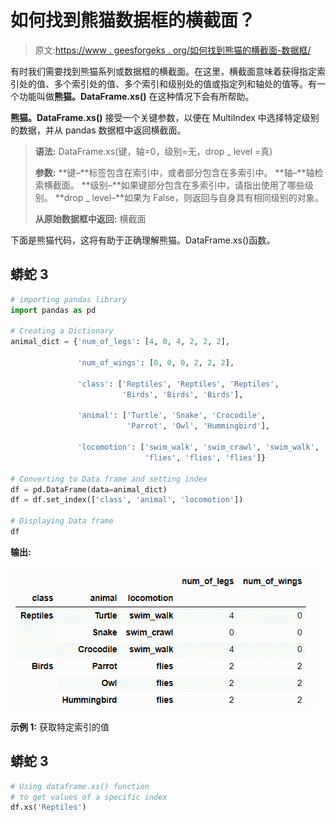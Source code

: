 # 如何找到熊猫数据框的横截面？

> 原文:[https://www . geesforgeks . org/如何找到熊猫的横截面-数据框/](https://www.geeksforgeeks.org/how-to-find-the-cross-section-of-pandas-data-frame/)

有时我们需要找到熊猫系列或数据框的横截面。在这里，横截面意味着获得指定索引处的值、多个索引处的值、多个索引和级别处的值或指定列和轴处的值等。有一个功能叫做**熊猫。DataFrame.xs()** 在这种情况下会有所帮助。

**熊猫。DataFrame.xs()** 接受一个关键参数，以便在 MultiIndex 中选择特定级别的数据，并从 pandas 数据框中返回横截面。

> **语法:** DataFrame.xs(键，轴=0，级别=无，drop _ level =真)
> 
> **参数:**
> **键–**标签包含在索引中，或者部分包含在多索引中。
> **轴–**轴检索横截面。
> **级别–**如果键部分包含在多索引中，请指出使用了哪些级别。
> **drop _ level–**如果为 False，则返回与自身具有相同级别的对象。
> 
> **从原始数据框中返回:**
> 横截面

下面是熊猫代码，这将有助于正确理解熊猫。DataFrame.xs()函数。

## 蟒蛇 3

```py
# importing pandas library
import pandas as pd

# Creating a Dictionary
animal_dict = {'num_of_legs': [4, 0, 4, 2, 2, 2],

               'num_of_wings': [0, 0, 0, 2, 2, 2],

               'class': ['Reptiles', 'Reptiles', 'Reptiles',
                         'Birds', 'Birds', 'Birds'],

               'animal': ['Turtle', 'Snake', 'Crocodile',
                          'Parrot', 'Owl', 'Hummingbird'],

               'locomotion': ['swim_walk', 'swim_crawl', 'swim_walk', 
                              'flies', 'flies', 'flies']}

# Converting to Data frame and setting index
df = pd.DataFrame(data=animal_dict)
df = df.set_index(['class', 'animal', 'locomotion'])

# Displaying Data frame
df
```

**输出:**

![](img/40851272e8867291b0591721456bbfc2.png)

**示例 1:** 获取特定索引的值

## 蟒蛇 3

```py
# Using dataframe.xs() function
# to get values of a specific index 
df.xs('Reptiles')
```